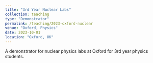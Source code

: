 ```yaml
---
title: "3rd Year Nuclear Labs"
collection: teaching
type: "Demonstrator"
permalink: /teaching/2023-oxford-nuclear
venue: "Oxford, Physics"
date: 2023-10-01
location: "Oxford, UK"
---
```


A demonstrator for nuclear physics labs at Oxford for 3rd year physics students. 
